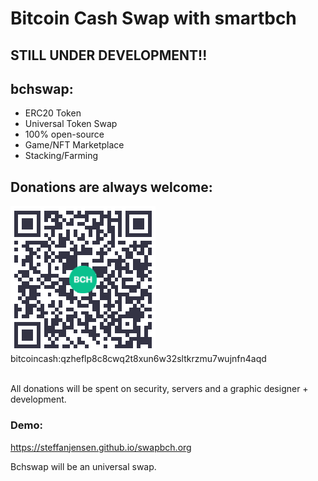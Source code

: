 # Bitcoin Cash Swap with smartbch

## STILL UNDER DEVELOPMENT!!

## bchswap:
* ERC20 Token
* Universal Token Swap
* 100% open-source
* Game/NFT Marketplace
* Stacking/Farming

## Donations are always welcome:
<img src="https://raw.githubusercontent.com/steffanjensen/bchswap/main/img/qr.png">
bitcoincash:qzheflp8c8cwq2t8xun6w32sltkrzmu7wujnfn4aqd</br></br>

All donations will be spent on security, servers and a graphic designer + development.

### Demo:

https://steffanjensen.github.io/swapbch.org


Bchswap will be an universal swap.
